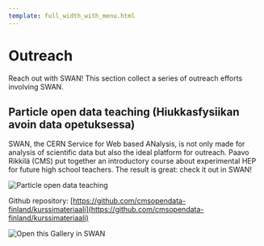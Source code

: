 ```yaml
---
template: full_width_with_menu.html
---
```


# Outreach

Reach out with SWAN! This section collect a series of outreach efforts involving SWAN.

## Particle open data teaching (Hiukkasfysiikan avoin data opetuksessa)

SWAN, the CERN Service for Web based ANalysis, is not only made for analysis of scientific data but also the ideal platform for outreach. Paavo Rikkilä (CMS) put together an introductory course about experimental HEP for future high school teachers. The result is great: check it out in SWAN!

![][img]

Github repository: [https://github.com/cmsopendata-finland/kurssimateriaali](https://github.com/cmsopendata-finland/kurssimateriaali)

<script src="../script.js"></script>
<link rel="stylesheet" href="../styles.css">
<img class="open_in_swan" data-path="accelerator_complex" alt="Open this Gallery in SWAN" src="https://swanserver.web.cern.ch/swanserver/images/badge_swan_white_150.png" onclick ="openInSWAN(outreach)">

[gallery_url]:https://cern.ch/swanserver/cgi-bin/go?projurl=https://github.com/cmsopendata-finland/kurssimateriaali.git
[img]: ./images/SWAN_For_Finnish_Teachers.png "Particle open data teaching"